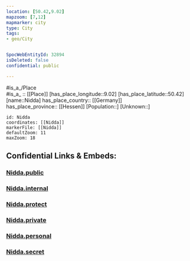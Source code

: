 ```yaml
---
location: [50.42,9.02] 
mapzoom: [7,12] 
mapmarker: city 
type: City
tags:
- geo/City


SpocWebEntityId: 32894
isDeleted: false
confidential: public

---
```

#is_a_/Place  
#is_a_ :: [[Place]] 
[has_place_longitude::9.02] 
[has_place_latitude::50.42] 
[name::Nidda] 
has_place_country:: [[Germany]]  
has_place_province:: [[Hessen]] 
[Population::] 
[Unknown::] 


```leaflet
id: Nidda
coordinates: [[Nidda]] 
markerFile: [[Nidda]] 
defaultZoom: 11 
maxZoom: 18
```


## Confidential Links & Embeds: 

### [Nidda.public](/_public/\Earth\Continent\Europe\Europe~Central\Germany\Germany~West\Hessen\counties~Hessen\Wetteraukreis\cities~WetteraukreisNidda.public.md) 

### [Nidda.internal](/_internal/\Earth\Continent\Europe\Europe~Central\Germany\Germany~West\Hessen\counties~Hessen\Wetteraukreis\cities~WetteraukreisNidda.internal.md) 

### [Nidda.protect](/_protect/\Earth\Continent\Europe\Europe~Central\Germany\Germany~West\Hessen\counties~Hessen\Wetteraukreis\cities~WetteraukreisNidda.protect.md) 

### [Nidda.private](/_private/\Earth\Continent\Europe\Europe~Central\Germany\Germany~West\Hessen\counties~Hessen\Wetteraukreis\cities~WetteraukreisNidda.private.md) 

### [Nidda.personal](/_personal/\Earth\Continent\Europe\Europe~Central\Germany\Germany~West\Hessen\counties~Hessen\Wetteraukreis\cities~WetteraukreisNidda.personal.md) 

### [Nidda.secret](/_secret/\Earth\Continent\Europe\Europe~Central\Germany\Germany~West\Hessen\counties~Hessen\Wetteraukreis\cities~WetteraukreisNidda.secret.md)

